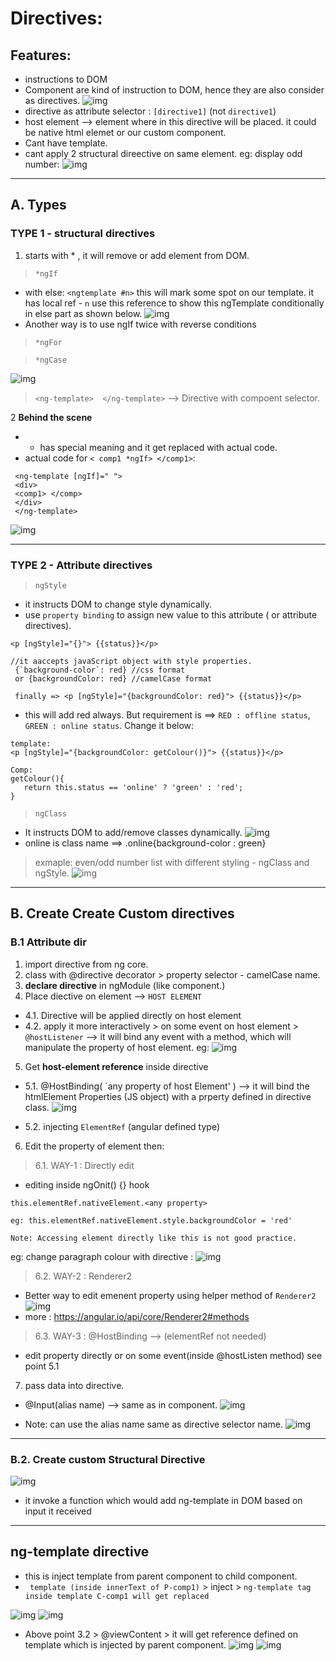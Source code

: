# Directives:

## Features:
- instructions to DOM
- Component are kind of instruction to DOM, hence they are also consider as directives.
![img](https://github.com/lekhrajdinkar/NG6/blob/master/notes/assets/basic/8.JPG)
- directive as attribute selector : `[directive1]` (not `directive1`)
- host element --> element where in this directive will be placed. it could be native html elemet or our custom component.
- Cant have template.
- cant apply 2 structural direective on same element. eg: display odd number:
![img](https://github.com/lekhrajdinkar/NG6/blob/master/notes/assets/basic/directive/01.jpg)

***
## A. Types
### TYPE 1 - structural directives
1. starts with * , it will remove or add element from DOM. 

> `*ngIf`
- with else: `<ngtemplate #n>` this will mark some spot on our template. it has local ref - `n` use this reference to show this ngTemplate conditionally in else part as shown below.
![img](https://github.com/lekhrajdinkar/NG6/blob/master/notes/assets/basic/9.JPG)
- Another way is to use ngIf twice with reverse conditions

> `*ngFor` 

> `*ngCase`

![img](https://github.com/lekhrajdinkar/NG6/blob/master/notes/assets/basic/directive/11.jpg)


> `<ng-template>  </ng-template>` --> Directive with compoent selector.

2 **Behind the scene**
- * has special meaning and it get replaced with actual code.
- actual code for `< comp1 *ngIf> </comp1>`:
```
 <ng-template [ngIf]=" "> 
 <div>
 <comp1> </comp>
 </div>
 </ng-template>
```
![img](https://github.com/lekhrajdinkar/NG6/blob/master/notes/assets/basic/directive/09.jpg)

***

### TYPE 2 - Attribute directives
> `ngStyle`  
- it instructs DOM to change style dynamically.
- use `property binding` to assign new value to this attribute ( or attribute directives).
```
<p [ngStyle]="{}"> {{status}}</p>

//it aaccepts javaScript object with style properties.
 {`background-color`: red} //css format
 or {backgroundColor: red} //camelCase format

 finally => <p [ngStyle]="{backgroundColor: red}"> {{status}}</p>
```
- this will add red always. But requirement is ==>  `RED : offline status`, `GREEN : online status`. Change it below:
```
template:
<p [ngStyle]="{backgroundColor: getColour()}"> {{status}}</p>

Comp:
getColour(){
   return this.status == 'online' ? 'green' : 'red';
}
```
> `ngClass` 
- It instructs DOM to add/remove classes dynamically.
![img](https://github.com/lekhrajdinkar/NG6/blob/master/notes/assets/basic/10.JPG)
- online is class name ==> .online{background-color : green}

> exmaple: even/odd  number list with different styling - ngClass and ngStyle.
![img](https://github.com/lekhrajdinkar/NG6/blob/master/notes/assets/basic/directive/02.jpg)

***
## B. Create Create Custom directives
### B.1 Attribute dir
1. import directive from ng core.
2. class with @directive decorator > property selector - camelCase name.
3. **declare directive** in ngModule (like component.)
4. Place diective on element --> `HOST ELEMENT`
- 4.1. Directive will be applied directly on host element
- 4.2. apply it more interactively > on some event on host element > `@hostListener` --> it will bind any event with a method, which will manipulate the property of host element.
eg: ![img](https://github.com/lekhrajdinkar/NG6/blob/master/notes/assets/basic/directive/05.jpg)

5. Get **host-element reference** inside directive 
- 5.1. @HostBinding( `any property of host Element' ) --> it will bind the htmlElement Properties (JS  object) with a prperty defined in directive class.
![img](https://github.com/lekhrajdinkar/NG6/blob/master/notes/assets/basic/directive/06.jpg)

- 5.2. injecting `ElementRef` (angular defined type)


6. Edit the property of element then:

> 6.1. WAY-1 : Directly edit
- editing inside ngOnit() {} hook

```
this.elementRef.nativeElement.<any property>

eg: this.elementRef.nativeElement.style.backgroundColor = 'red'

Note: Accessing element directly like this is not good practice.

```
eg: change paragraph colour with directive :
![img](https://github.com/lekhrajdinkar/NG6/blob/master/notes/assets/basic/directive/03.jpg)

> 6.2. WAY-2 : Renderer2

- Better way to edit emenent property using helper method of `Renderer2`
![img](https://github.com/lekhrajdinkar/NG6/blob/master/notes/assets/basic/directive/04.jpg)
- more : https://angular.io/api/core/Renderer2#methods

> 6.3. WAY-3 : @HostBinding --> (elementRef not needed)
- edit property directly or on some event(inside @hostListen method) 
see point 5.1

7. pass data into directive.
- @Input(alias name) --> same as in component.
![img](https://github.com/lekhrajdinkar/NG6/blob/master/notes/assets/basic/directive/07.jpg)

- Note: can use the alias name same as directive selector name. 
![img](https://github.com/lekhrajdinkar/NG6/blob/master/notes/assets/basic/directive/08.jpg)

***

### B.2. Create custom Structural Directive
![img](https://github.com/lekhrajdinkar/NG6/blob/master/notes/assets/basic/directive/10.jpg)
- it invoke a function which would add ng-template in DOM based on input it received

----
## ng-template directive
- this is inject template from parent component to child component.
- ` template (inside innerText of P-comp1)` > inject > `ng-template tag inside template C-comp1 will get replaced`


![img](https://github.com/lekhrajdinkar/NG6/blob/master/notes/assets/basic/comp/14.jpg)
![img](https://github.com/lekhrajdinkar/NG6/blob/master/notes/assets/basic/comp/15.jpg)

- Above point 3.2 > @viewContent > it will get reference defined on template which is injected by parent component.
  ![img](https://github.com/lekhrajdinkar/NG6/blob/master/notes/assets/basic/comp/16.jpg)
  ![img](https://github.com/lekhrajdinkar/NG6/blob/master/notes/assets/basic/comp/17.jpg)




